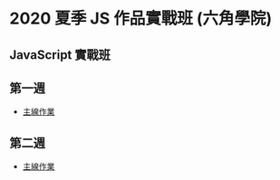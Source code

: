 2020 夏季 JS 作品實戰班 (六角學院)
===
JavaScript 實戰班
---
## 第一週

* [主線作業](第一週/主線任務)

## 第二週

* [主線作業](第二週/主線任務)